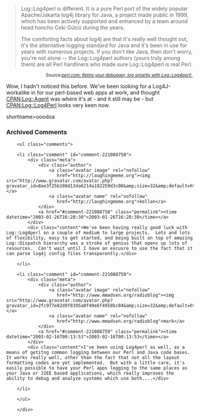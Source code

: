 <blockquote cite="http://www.perl.com/pub/a/2002/09/11/log4perl.html?page=1">Log::Log4perl is different. It is a pure Perl port of the widely popular Apache/Jakarta log4j library for Java, a project made public in 1999, which has been actively supported and enhanced by a team around head honcho Ceki G&#252;lc&#252; during the years. 
<p>The comforting facts about log4j are that it's really well thought out, it's the alternative logging standard for Java and it's been in use for years with numerous projects. If you don't like Java, then don't worry, you're not alone -- the Log::Log4perl authors (yours truly among them) are all Perl hardliners who made sure Log::Log4perl is real Perl. </blockquote><div class="credit" align="right"><small>Source:<cite><a href="http://www.perl.com/pub/a/2002/09/11/log4perl.html?page=1">perl.com: Retire your debugger, log smartly with Log::Log4perl! </a></cite>.</small></div></p>
<p>Wow, I hadn't noticed this before.  We've been looking for a Log4J-workalike in for our perl-based web apps at work, and thought <a href="http://search.cpan.org/search?mode=all&amp;query=Log::Agent" title="CPAN search for Log::Agent">CPAN:Log::Agent</a> was where it's at - and it still may be - but <a href="http://search.cpan.org/search?mode=all&amp;query=Log::Log4Perl" title="CPAN search for Log::Log4Perl">CPAN:Log::Log4Perl</a> looks very keen now.</p>
<!--more-->
shortname=ooodoa

<div id="comments" class="comments archived-comments">
            <h3>Archived Comments</h3>
            
        <ul class="comments">
            
        <li class="comment" id="comment-221088758">
            <div class="meta">
                <div class="author">
                    <a class="avatar image" rel="nofollow" 
                       href="http://laughingmeme.org"><img src="http://www.gravatar.com/avatar.php?gravatar_id=8ae3f25b108d13da6214a182259d3c00&amp;size=32&amp;default=http://mediacdn.disqus.com/1320279820/images/noavatar32.png"/></a>
                    <a class="avatar name" rel="nofollow" 
                       href="http://laughingmeme.org">kellan</a>
                </div>
                <a href="#comment-221088758" class="permalink"><time datetime="2003-01-26T16:28:30">2003-01-26T16:28:30</time></a>
            </div>
            <div class="content">We've been having really good luck with Log::Log4perl on a couple of medium to large projects.  Lots and lots of flexibility, easy to get started, and being built on top of amazing Log::Dispatch hierarchy was a stroke of genius that opens up lots of resources.  Can't wait until I have an excusre to use the fact that it can parse log4j config files transparently.</div>
            
        </li>
    
        <li class="comment" id="comment-221088759">
            <div class="meta">
                <div class="author">
                    <a class="avatar image" rel="nofollow" 
                       href="http://www.mmadsen.org/radioblog"><img src="http://www.gravatar.com/avatar.php?gravatar_id=2fc977e82d9f8395a0f49e6f4958bc84&amp;size=32&amp;default=http://mediacdn.disqus.com/1320279820/images/noavatar32.png"/></a>
                    <a class="avatar name" rel="nofollow" 
                       href="http://www.mmadsen.org/radioblog">mark</a>
                </div>
                <a href="#comment-221088759" class="permalink"><time datetime="2003-02-16T00:13:53">2003-02-16T00:13:53</time></a>
            </div>
            <div class="content">I've been using Log4perl as well, as a means of getitng common logging between our Perl and Java code bases.  It works really well, other than the fact that not all the layout formatting codes are yet implemented.  But with a little care, it's easily possible to have your Perl apps logging to the same places as your Java or J2EE based applications, which really improves the ability to debug and analyze systems which use both....</div>
            
        </li>
    
        </ul>
    
        </div>
    